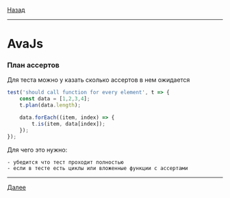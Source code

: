 [Назад](/e2e-stack/slides/10.md)

---

# AvaJs

### План ассертов

Для теста можно у казать сколько ассертов в нем ожидается

```javascript
test('should call function for every element', t => {
    const data = [1,2,3,4];
    t.plan(data.length);

    data.forEach((item, index) => {
        t.is(item, data[index]);
    });
});
```

Для чего это нужно:

    - убедится что тест проходит полностью
    - если в тесте есть циклы или вложенные функции с ассертами

---

[Далее](/e2e-stack/slides/13.md)
